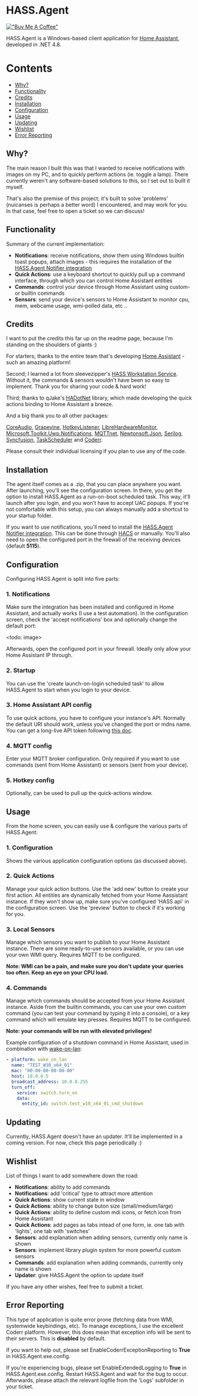 # HASS.Agent

[!["Buy Me A Coffee"](https://www.buymeacoffee.com/assets/img/custom_images/orange_img.png)](https://www.buymeacoffee.com/lab02research)

HASS.Agent is a Windows-based client application for <a href="https://www.home-assistant.io" target="_blank">Home Assistant</a>, developed in .NET 4.8.

Contents
========

 * [Why?](#why)
 * [Functionality](#functionality)
 * [Credits](#credits)
 * [Installation](#installation)
 * [Configuration](#configuration)
 * [Usage](#usage)
 * [Updating](#updating)
 * [Wishlist](#wishlist)
 * [Error Reporting](#error-reporting)

Why?
---

The main reason I built this was that I wanted to receive notifications with images on my PC, and to quickly perform actions (ie. toggle a lamp). There currently weren't any software-based solutions to this, so I set out to built it myself. 

That's also the premise of this project; it's built to solve 'problems' (nuicanses is perhaps a better word) I encountered, and may work for you. 
In that case, feel free to open a ticket so we can discuss! 

Functionality
---

Summary of the current implementation:

* **Notifications**: receive notifications, show them using Windows builtin toast popups, attach images - this requires the installation of the <a href="https://github.com/LAB02-Research/HASS.Agent-Notifier">HASS.Agent Notifier integration</a>
* **Quick Actions**: use a keyboard shortcut to quickly pull up a command interface, through which you can control Home Assistant entities
* **Commands**: control your device through Home Assistant using custom- or builtin commands
* **Sensors**: send your device's sensors to Home Assistant to monitor cpu, mem, webcame usage, wmi-polled data, etc .. 

Credits
---

I want to put the credits this far up on the readme page, because I'm standing on the shoulders of giants :)

For starters; thanks to the entire team that's developing <a href="https://www.home-assistant.io" target="_blank">Home Assistant</a> - such an amazing platform!

Second; I learned a lot from sleevezipper's <a href="https://github.com/sleevezipper/hass-workstation-service" target="_blank">HASS Workstation Service</a>. Without it, the commands & sensors wouldn't have been so easy to implement. Thank you for sharing your code & hard work!

Third; thanks to qJake's <a href="https://github.com/qJake/HADotNet" target="_blank">HADotNet</a> library, which made developing the quick actions binding to Home Assistant a breeze.

And a big thank you to all other packages:

<a href="https://github.com/morphx666/CoreAudio" target="_blank">CoreAudio</a>, <a href="https://scottoffen.github.io/grapevine/" target="_blank">Grapevine</a>, <a href="https://github.com/Willy-Kimura/HotkeyListener" target="_blank">HotkeyListener</a>, <a href="https://github.com/LibreHardwareMonitor/LibreHardwareMonitor" target="_blank">LibreHardwareMonitor</a>, <a href="https://github.com/CommunityToolkit/WindowsCommunityToolkit" target="_blank">Microsoft.Toolkit.Uwp.Notifications</a>, <a href="https://github.com/chkr1011/MQTTnet" target="_blank">MQTTnet</a>, <a href="https://www.newtonsoft.com/json" target="_blank">Newtonsoft.Json</a>, <a href="https://github.com/serilog/serilog" target="_blank">Serilog</a>, <a href="https://www.syncfusion.com/" target="_blank">Syncfusion</a>, <a href="https://github.com/dahall/taskscheduler" target="_blank">TaskScheduler</a> and <a href="https://coderr.io" target="_blank">Coderr</a>.

Please consult their individual licensing if you plan to use any of the code.

Installation
---

The agent itself comes as a .zip, that you can place anywhere you want. After launching, you'll see the configuration screen. In there, you get the option to install HASS.Agent as a run-on-boot scheduled task. This way, it'll launch after you login, and you won't have to accept UAC popups. If you're not comfortable with this setup, you can always manually add a shortcut to your startup folder.

If you want to use notifications, you'll need to install the <a href="https://github.com/LAB02-Research/HASS.Agent-Notifier" target="_blank">HASS.Agent Notifier integration</a>. This can be done through <a href="https://hacs.xyz" target="_blank">HACS</a> or manually. You'll also need to open the
configured port in the firewall of the receiving devices (default **5115**). 

Configuration
---

Configuring HASS.Agent is split into five parts:

### 1. Notifications

Make sure the integration has been installed and configured in Home Assistant, and actually works (I use a test automation). In the configuration screen, check the 'accept notifications' box and optionally change the default port:

<todo: image>

Afterwards, open the configured port in your firewall. Ideally only allow your Home Assistant IP through.

### 2. Startup

You can use the 'create launch-on-login scheduled task' to allow HASS.Agent to start when you login to your device. 

### 3. Home Assistant API config

To use quick actions, you have to configure your instance's API. Normally the default URI should work, unless you've changed the port or mdns name. You can get a long-live API token following <a href="https://www.home-assistant.io/docs/authentication/" target="_blank">this doc</a>.

### 4. MQTT config

Enter your MQTT broker configuration. Only required if you want to use commands (sent from Home Assistant) or sensors (sent from your device).

### 5. Hotkey config

Optionally, can be used to pull up the quick-actions window.

Usage
---

From the home screen, you can easily use & configure the various parts of HASS.Agent:

### 1. Configuration

Shows the various application configuration options (as discussed above).

### 2. Quick Actions

Manage your quick action buttons. Use the 'add new' button to create your first action. All entities are dynamically fetched from your Home Aassistant instance. If they won't show up, make sure you've configured 'HASS api' in the configuration screen. Use the 'preview' button to check if it's working for you.

### 3. Local Sensors

Manage which sensors you want to publish to your Home Assistant instance. There are some ready-to-use sensors available, or you can use your own WMI query.
Requires MQTT to be configured.

**Note: WMI can be a pain, and make sure you don't update your queries too often. Keep an eye on your CPU load.**

### 4. Commands

Manage which commands should be accepted from your Home Assistant instance. Aside from the builtin commands, you can use your own custom command (you can test your command by typing it into a console), or a key command which will emulate key presses. Requires MQTT to be configured.

**Note: your commands will be run with elevated privileges!**

Example configuration of a shutdown command in Home Assistant, used in combination with <a href="https://www.home-assistant.io/integrations/wake_on_lan/" target="_blank">wake-on-lan</a>:

```yaml
- platform: wake_on_lan
  name: "TEST_W10_x64_01"
  mac: "00-00-00-00-00-00"
  host: 10.0.0.5
  broadcast_address: 10.0.0.255
  turn_off:
    service: switch.turn_on
    data:
      entity_id: switch.test_w10_x64_01_cmd_shutdown
```

Updating
---

Currently, HASS.Agent doesn't have an updater. It'll be implemented in a coming version. For now, check this page periodically :)

Wishlist
---

List of things I want to add somewhere down the road:

 * **Notifications**: ability to add commands
 * **Notifications**: add 'critical' type to attract more attention
 * **Quick Actions**: show current state in window
 * **Quick Actions**: ability to change buton size (small/medium/large)
 * **Quick Actions**: ability to define custom mdi icons, or fetch icon from Home Assistant
 * **Quick Actions**: add pages as tabs intead of one form, ie. one tab with 'lights', one tab with 'switches'
 * **Sensors**: add explanation when adding sensors, currently only name is shown
 * **Sensors**: implement library plugin system for more powerful custom sensors
 * **Commands**: add explanation when adding commands, currently only name is shown
 * **Updater**: give HASS.Agent the option to update itself

If you have any other wishes, feel free to submit a ticket.

Error Reporting
---

This type of application is quite error prone (fetching data from WMI, systemwide keybindings, etc). To manage exceptions, I use the excellent Coderr platform. However, this does mean that exception info will be sent to their servers. This is **disabled** by default. 

If you want to help out, please set EnableCoderrExceptionReporting to **True** in HASS.Agent.exe.config. 

If you're experiencing bugs, please set EnableExtendedLogging to **True** in HASS.Agent.exe.config. Restart HASS.Agent and wait for the bug to occur. Afterwards, please attach the relevant logfile from the 'Logs' subfolder in your ticket.
